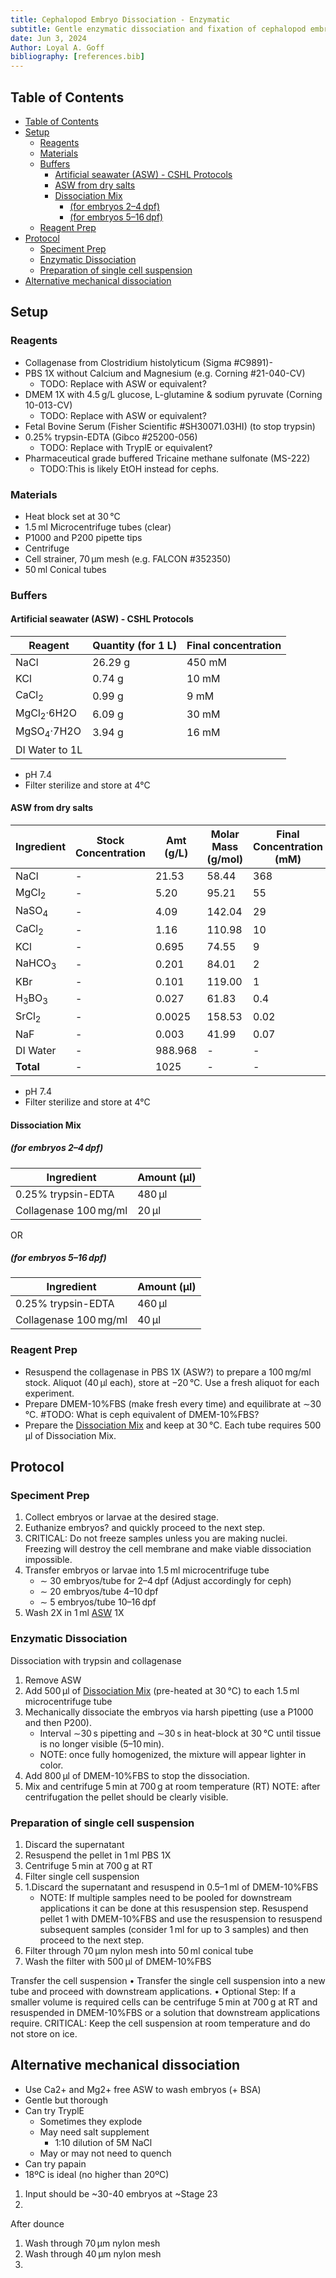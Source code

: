 ```yaml
---
title: Cephalopod Embryo Dissociation - Enzymatic
subtitle: Gentle enzymatic dissociation and fixation of cephalopod embryos 
date: Jun 3, 2024
Author: Loyal A. Goff
bibliography: [references.bib]
---
```


<link href="styles.css" rel="stylesheet">

## Table of Contents
- [Table of Contents](#table-of-contents)
- [Setup](#setup)
  - [Reagents](#reagents)
  - [Materials](#materials)
  - [Buffers](#buffers)
    - [Artificial seawater (ASW) - CSHL Protocols](#artificial-seawater-asw---cshl-protocols)
    - [ASW from dry salts](#asw-from-dry-salts)
    - [Dissociation Mix](#dissociation-mix)
      - [(for embryos 2–4 dpf)](#for-embryos-24dpf)
      - [(for embryos 5–16 dpf)](#for-embryos-516dpf)
  - [Reagent Prep](#reagent-prep)
- [Protocol](#protocol)
  - [Speciment Prep](#speciment-prep)
  - [Enzymatic Dissociation](#enzymatic-dissociation)
  - [Preparation of single cell suspension](#preparation-of-single-cell-suspension)
- [Alternative mechanical dissociation](#alternative-mechanical-dissociation)

## Setup

### Reagents
- Collagenase from Clostridium histolyticum (Sigma #C9891)- 
- PBS 1X without Calcium and Magnesium (e.g. Corning #21-040-CV)
  - <span class="todo">TODO:</span> Replace with ASW or equivalent?
- DMEM 1X with 4.5 g/L glucose, L-glutamine & sodium pyruvate (Corning 10-013-CV)
  - <span class="todo">TODO:</span> Replace with ASW or equivalent?
- Fetal Bovine Serum (Fisher Scientific #SH30071.03HI) (to stop trypsin)
- 0.25% trypsin-EDTA (Gibco #25200-056)
  - <span class="todo">TODO:</span> Replace with TryplE or equivalent?
- Pharmaceutical grade buffered Tricaine methane sulfonate (MS-222)
  - <span class="todo">TODO:</span>This is likely EtOH instead for cephs.

### Materials
- Heat block set at 30 °C
- 1.5 ml Microcentrifuge tubes (clear)
- P1000 and P200 pipette tips
- Centrifuge
- Cell strainer, 70 μm mesh (e.g. FALCON #352350)
- 50 ml Conical tubes

### Buffers

#### Artificial seawater (ASW) - CSHL Protocols

|Reagent	| Quantity (for 1 L)	| Final concentration
|------------|---------------------|---------------------|
|NaCl	| 26.29 g	| 450 mM
|KCl	| 0.74 g	| 10 mM
|CaCl<sub>2</sub>	| 0.99 g	| 9 mM
|MgCl<sub>2</sub>·6H2O	| 6.09 g	| 30 mM
|MgSO<sub>4</sub>·7H2O	| 3.94 g	| 16 mM
| DI Water to 1L    |

  + pH 7.4
  + Filter sterilize and store at 4°C

#### ASW from dry salts

| Ingredient | Stock Concentration | Amt (g/L) | Molar Mass (g/mol) | Final Concentration (mM) |
|------------|---------------------|-----------|--------------------|---------------------------|
| NaCl       | -                   | 21.53     | 58.44              | 368                       |
| MgCl<sub>2</sub> | -             | 5.20      | 95.21              | 55                        |
| NaSO<sub>4</sub> | -             | 4.09      | 142.04             | 29                        |
| CaCl<sub>2</sub> | -             | 1.16      | 110.98             | 10                        |
| KCl        | -                   | 0.695     | 74.55              | 9                         |
| NaHCO<sub>3</sub> | -            | 0.201     | 84.01              | 2                         |
| KBr        | -                   | 0.101     | 119.00             | 1                         |
| H<sub>3</sub>BO<sub>3</sub> | -  | 0.027     | 61.83              | 0.4                       |
| SrCl<sub>2</sub> | -             | 0.0025    | 158.53             | 0.02                      |
| NaF        | -                   | 0.003     | 41.99              | 0.07                      |
| DI Water   | -                   | 988.968   | -                  | -                         |
| **Total**  | -                   | 1025      | -                  | -                         |

  + pH 7.4
  + Filter sterilize and store at 4°C

#### Dissociation Mix
##### (for embryos 2–4 dpf)
| Ingredient | Amount (µl)|
|------------|-------|
|0.25% trypsin-EDTA| 480 μl |
| Collagenase 100 mg/ml | 20 μl |

OR

##### (for embryos 5–16 dpf)
| Ingredient | Amount (µl)|
|------------|-------|
|0.25% trypsin-EDTA| 460 μl |
| Collagenase 100 mg/ml | 40 μl |

### Reagent Prep
- Resuspend the collagenase in PBS 1X (ASW?) to prepare a 100 mg/ml stock. Aliquot (40 μl each), store at −20 °C. Use a fresh aliquot for each experiment.
- Prepare DMEM-10%FBS (make fresh every time) and equilibrate at ∼30 °C. #TODO: What is ceph equivalent of DMEM-10%FBS?
- Prepare the [Dissociation Mix](#dissociation-mix) and keep at 30 °C. Each tube requires 500 μl of Dissociation Mix.


## Protocol

### Speciment Prep
1. Collect embryos or larvae at the desired stage. 
1. Euthanize embryos? and quickly proceed to the next step. 
1. <span class="critical">CRITICAL:</span> Do not freeze samples unless you are making nuclei. Freezing will destroy the cell membrane and make viable dissociation impossible.
1. Transfer embryos or larvae into 1.5 ml microcentrifuge tube   
    - ∼ 30 embryos/tube for 2–4 dpf (Adjust accordingly for ceph)
    - ∼ 20 embryos/tube 4–10 dpf
    - ∼ 5 embryos/tube 10–16 dpf
1. Wash 2X in 1 ml [ASW](#artificial-seawater-asw---cshl-protocols) 1X

### Enzymatic Dissociation
Dissociation with trypsin and collagenase

1. Remove ASW
1. Add 500 μl of [Dissociation Mix](#dissociation-mix) (pre-heated at 30 °C) to each 1.5 ml microcentrifuge tube
1. Mechanically dissociate the embryos via harsh pipetting (use a P1000 and then P200). 
    - Interval ∼30 s pipetting and ∼30 s in heat-block at 30 °C until tissue is no longer visible (5–10 min).
    - <span class="tip">NOTE:</span> once fully homogenized, the mixture will appear lighter in color.
1. Add 800 μl of DMEM-10%FBS to stop the dissociation.
1. Mix and centrifuge 5 min at 700 g at room temperature (RT)
NOTE: after centrifugation the pellet should be clearly visible.

### Preparation of single cell suspension

1. Discard the supernatant
1. Resuspend the pellet in 1 ml PBS 1X
1. Centrifuge 5 min at 700 g at RT
1. Filter single cell suspension
1. 1.Discard the supernatant and resuspend in 0.5–1 ml of DMEM-10%FBS
    - <span class="tip">NOTE:</span> If multiple samples need to be pooled for downstream applications it can be done at this resuspension step. Resuspend pellet 1 with DMEM-10%FBS and use the resuspension to resuspend subsequent samples (consider 1 ml for up to 3 samples) and then proceed to the next step.
1. Filter through 70 μm nylon mesh into 50 ml conical tube
1. Wash the filter with 500 μl of DMEM-10%FBS

Transfer the cell suspension
•
Transfer the single cell suspension into a new tube and proceed with downstream applications.
•
Optional Step: If a smaller volume is required cells can be centrifuge 5 min at 700 g at RT and resuspended in DMEM-10%FBS or a solution that downstream applications require.
CRITICAL: Keep the cell suspension at room temperature and do not store on ice.

## Alternative mechanical dissociation
- Use Ca2+ and Mg2+ free ASW to wash embryos (+ BSA)
- Gentle but thorough
- Can try TryplE
  - Sometimes they explode
  - May need salt supplement
    - 1:10 dilution of 5M NaCl
  - May or may not need to quench
- Can try papain
- 18ºC is ideal (no higher than 20ºC)

1. Input should be ~30-40 embryos at ~Stage 23
2. 

After dounce

1. Wash through 70 μm nylon mesh
2. Wash through 40 μm nylon mesh
3. 

